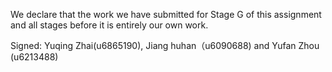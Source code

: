 We declare that the work we have submitted for Stage G of this assignment and all stages before it is entirely our own work.

Signed: Yuqing Zhai(u6865190),  Jiang huhan（u6090688) and Yufan Zhou (u6213488)
